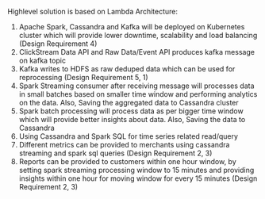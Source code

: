 Highlevel solution is based on Lambda Architecture:

1. Apache Spark, Cassandra and Kafka will be deployed on Kubernetes cluster which will provide lower downtime, scalability and load balancing (Design Requirement 4)
2. ClickStream Data API and Raw Data/Event API produces kafka message on kafka topic
3. Kafka writes to HDFS as raw deduped data which can be used for reprocessing (Design Requirement 5, 1)
4. Spark Streaming consumer after receiving message will processes data in small batches based on smaller time window and performing analytics on the data. Also, Saving the aggregated data to Cassandra cluster
5. Spark batch processing will process data as per bigger time window which will provide better insights about data. Also, Saving the data to Cassandra
6. Using Cassandra and Spark SQL for time series related read/query
7. Different metrics can be provided to merchants using cassandra streaming and spark sql queries (Design Requirement 2, 3)
8. Reports can be provided to customers within one hour window, by setting spark streaming processing window to 15 minutes 
   and providing insights within one hour for moving window for every 15 minutes (Design Requirement 2, 3)


